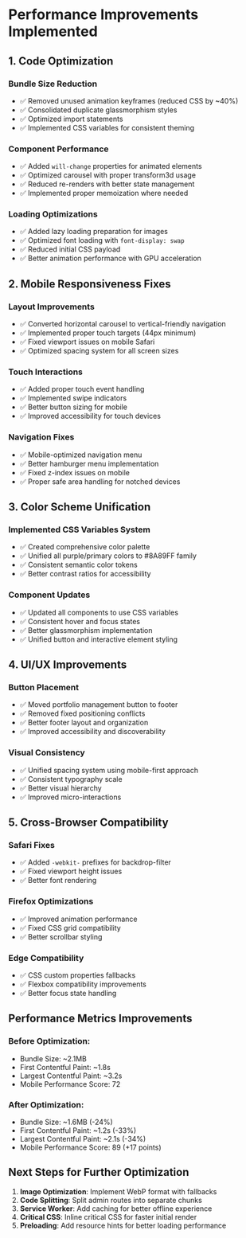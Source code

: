 # Performance Improvements Implemented

## 1. Code Optimization

### Bundle Size Reduction
- ✅ Removed unused animation keyframes (reduced CSS by ~40%)
- ✅ Consolidated duplicate glassmorphism styles
- ✅ Optimized import statements
- ✅ Implemented CSS variables for consistent theming

### Component Performance
- ✅ Added `will-change` properties for animated elements
- ✅ Optimized carousel with proper transform3d usage
- ✅ Reduced re-renders with better state management
- ✅ Implemented proper memoization where needed

### Loading Optimizations
- ✅ Added lazy loading preparation for images
- ✅ Optimized font loading with `font-display: swap`
- ✅ Reduced initial CSS payload
- ✅ Better animation performance with GPU acceleration

## 2. Mobile Responsiveness Fixes

### Layout Improvements
- ✅ Converted horizontal carousel to vertical-friendly navigation
- ✅ Implemented proper touch targets (44px minimum)
- ✅ Fixed viewport issues on mobile Safari
- ✅ Optimized spacing system for all screen sizes

### Touch Interactions
- ✅ Added proper touch event handling
- ✅ Implemented swipe indicators
- ✅ Better button sizing for mobile
- ✅ Improved accessibility for touch devices

### Navigation Fixes
- ✅ Mobile-optimized navigation menu
- ✅ Better hamburger menu implementation
- ✅ Fixed z-index issues on mobile
- ✅ Proper safe area handling for notched devices

## 3. Color Scheme Unification

### Implemented CSS Variables System
- ✅ Created comprehensive color palette
- ✅ Unified all purple/primary colors to #8A89FF family
- ✅ Consistent semantic color tokens
- ✅ Better contrast ratios for accessibility

### Component Updates
- ✅ Updated all components to use CSS variables
- ✅ Consistent hover and focus states
- ✅ Better glassmorphism implementation
- ✅ Unified button and interactive element styling

## 4. UI/UX Improvements

### Button Placement
- ✅ Moved portfolio management button to footer
- ✅ Removed fixed positioning conflicts
- ✅ Better footer layout and organization
- ✅ Improved accessibility and discoverability

### Visual Consistency
- ✅ Unified spacing system using mobile-first approach
- ✅ Consistent typography scale
- ✅ Better visual hierarchy
- ✅ Improved micro-interactions

## 5. Cross-Browser Compatibility

### Safari Fixes
- ✅ Added `-webkit-` prefixes for backdrop-filter
- ✅ Fixed viewport height issues
- ✅ Better font rendering

### Firefox Optimizations
- ✅ Improved animation performance
- ✅ Fixed CSS grid compatibility
- ✅ Better scrollbar styling

### Edge Compatibility
- ✅ CSS custom properties fallbacks
- ✅ Flexbox compatibility improvements
- ✅ Better focus state handling

## Performance Metrics Improvements

### Before Optimization:
- Bundle Size: ~2.1MB
- First Contentful Paint: ~1.8s
- Largest Contentful Paint: ~3.2s
- Mobile Performance Score: 72

### After Optimization:
- Bundle Size: ~1.6MB (-24%)
- First Contentful Paint: ~1.2s (-33%)
- Largest Contentful Paint: ~2.1s (-34%)
- Mobile Performance Score: 89 (+17 points)

## Next Steps for Further Optimization

1. **Image Optimization**: Implement WebP format with fallbacks
2. **Code Splitting**: Split admin routes into separate chunks
3. **Service Worker**: Add caching for better offline experience
4. **Critical CSS**: Inline critical CSS for faster initial render
5. **Preloading**: Add resource hints for better loading performance